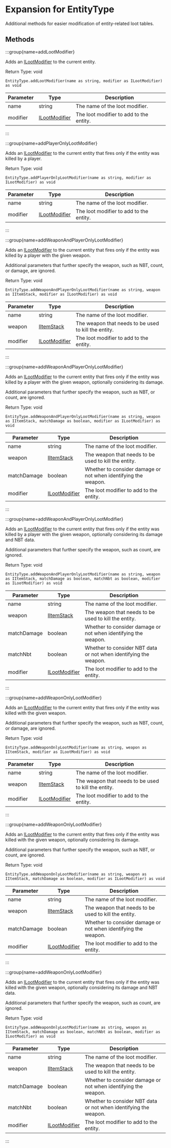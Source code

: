 # Expansion for EntityType

Additional methods for easier modification of entity-related loot tables.

## Methods

:::group{name=addLootModifier}

Adds an [ILootModifier](/vanilla/api/loot/modifier/ILootModifier) to the current entity.

Return Type: void

```zenscript
EntityType.addLootModifier(name as string, modifier as ILootModifier) as void
```

| Parameter | Type | Description |
|-----------|------|-------------|
| name | string | The name of the loot modifier. |
| modifier | [ILootModifier](/vanilla/api/loot/modifier/ILootModifier) | The loot modifier to add to the entity. |


:::

:::group{name=addPlayerOnlyLootModifier}

Adds an [ILootModifier](/vanilla/api/loot/modifier/ILootModifier) to the current entity that fires only if the entity was killed by a player.

Return Type: void

```zenscript
EntityType.addPlayerOnlyLootModifier(name as string, modifier as ILootModifier) as void
```

| Parameter | Type | Description |
|-----------|------|-------------|
| name | string | The name of the loot modifier. |
| modifier | [ILootModifier](/vanilla/api/loot/modifier/ILootModifier) | The loot modifier to add to the entity. |


:::

:::group{name=addWeaponAndPlayerOnlyLootModifier}

Adds an [ILootModifier](/vanilla/api/loot/modifier/ILootModifier) to the current entity that fires only if the entity was killed by a player with the
 given weapon.

 Additional parameters that further specify the weapon, such as NBT, count, or damage, are ignored.

Return Type: void

```zenscript
EntityType.addWeaponAndPlayerOnlyLootModifier(name as string, weapon as IItemStack, modifier as ILootModifier) as void
```

| Parameter | Type | Description |
|-----------|------|-------------|
| name | string | The name of the loot modifier. |
| weapon | [IItemStack](/vanilla/api/item/IItemStack) | The weapon that needs to be used to kill the entity. |
| modifier | [ILootModifier](/vanilla/api/loot/modifier/ILootModifier) | The loot modifier to add to the entity. |


:::

:::group{name=addWeaponAndPlayerOnlyLootModifier}

Adds an [ILootModifier](/vanilla/api/loot/modifier/ILootModifier) to the current entity that fires only if the entity was killed by a player with the
 given weapon, optionally considering its damage.

 Additional parameters that further specify the weapon, such as NBT, or count, are ignored.

Return Type: void

```zenscript
EntityType.addWeaponAndPlayerOnlyLootModifier(name as string, weapon as IItemStack, matchDamage as boolean, modifier as ILootModifier) as void
```

| Parameter | Type | Description |
|-----------|------|-------------|
| name | string | The name of the loot modifier. |
| weapon | [IItemStack](/vanilla/api/item/IItemStack) | The weapon that needs to be used to kill the entity. |
| matchDamage | boolean | Whether to consider damage or not when identifying the weapon. |
| modifier | [ILootModifier](/vanilla/api/loot/modifier/ILootModifier) | The loot modifier to add to the entity. |


:::

:::group{name=addWeaponAndPlayerOnlyLootModifier}

Adds an [ILootModifier](/vanilla/api/loot/modifier/ILootModifier) to the current entity that fires only if the entity was killed by a player with the
 given weapon, optionally considering its damage and NBT data.

 Additional parameters that further specify the weapon, such as count, are ignored.

Return Type: void

```zenscript
EntityType.addWeaponAndPlayerOnlyLootModifier(name as string, weapon as IItemStack, matchDamage as boolean, matchNbt as boolean, modifier as ILootModifier) as void
```

| Parameter | Type | Description |
|-----------|------|-------------|
| name | string | The name of the loot modifier. |
| weapon | [IItemStack](/vanilla/api/item/IItemStack) | The weapon that needs to be used to kill the entity. |
| matchDamage | boolean | Whether to consider damage or not when identifying the weapon. |
| matchNbt | boolean | Whether to consider NBT data or not when identifying the weapon. |
| modifier | [ILootModifier](/vanilla/api/loot/modifier/ILootModifier) | The loot modifier to add to the entity. |


:::

:::group{name=addWeaponOnlyLootModifier}

Adds an [ILootModifier](/vanilla/api/loot/modifier/ILootModifier) to the current entity that fires only if the entity was killed with the given
 weapon.

 Additional parameters that further specify the weapon, such as NBT, count, or damage, are ignored.

Return Type: void

```zenscript
EntityType.addWeaponOnlyLootModifier(name as string, weapon as IItemStack, modifier as ILootModifier) as void
```

| Parameter | Type | Description |
|-----------|------|-------------|
| name | string | The name of the loot modifier. |
| weapon | [IItemStack](/vanilla/api/item/IItemStack) | The weapon that needs to be used to kill the entity. |
| modifier | [ILootModifier](/vanilla/api/loot/modifier/ILootModifier) | The loot modifier to add to the entity. |


:::

:::group{name=addWeaponOnlyLootModifier}

Adds an [ILootModifier](/vanilla/api/loot/modifier/ILootModifier) to the current entity that fires only if the entity was killed with the given
 weapon, optionally considering its damage.

 Additional parameters that further specify the weapon, such as NBT, or count, are ignored.

Return Type: void

```zenscript
EntityType.addWeaponOnlyLootModifier(name as string, weapon as IItemStack, matchDamage as boolean, modifier as ILootModifier) as void
```

| Parameter | Type | Description |
|-----------|------|-------------|
| name | string | The name of the loot modifier. |
| weapon | [IItemStack](/vanilla/api/item/IItemStack) | The weapon that needs to be used to kill the entity. |
| matchDamage | boolean | Whether to consider damage or not when identifying the weapon. |
| modifier | [ILootModifier](/vanilla/api/loot/modifier/ILootModifier) | The loot modifier to add to the entity. |


:::

:::group{name=addWeaponOnlyLootModifier}

Adds an [ILootModifier](/vanilla/api/loot/modifier/ILootModifier) to the current entity that fires only if the entity was killed with the given
 weapon, optionally considering its damage and NBT data.

 Additional parameters that further specify the weapon, such as count, are ignored.

Return Type: void

```zenscript
EntityType.addWeaponOnlyLootModifier(name as string, weapon as IItemStack, matchDamage as boolean, matchNbt as boolean, modifier as ILootModifier) as void
```

| Parameter | Type | Description |
|-----------|------|-------------|
| name | string | The name of the loot modifier. |
| weapon | [IItemStack](/vanilla/api/item/IItemStack) | The weapon that needs to be used to kill the entity. |
| matchDamage | boolean | Whether to consider damage or not when identifying the weapon. |
| matchNbt | boolean | Whether to consider NBT data or not when identifying the weapon. |
| modifier | [ILootModifier](/vanilla/api/loot/modifier/ILootModifier) | The loot modifier to add to the entity. |


:::



